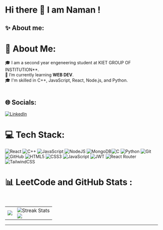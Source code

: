 # Hi there 👋 I am Naman !


## ✨ About me:
# 💫 About Me:
🎓 I am a second year engeneering student at KIET GROUP OF INSTITUTION**. <br> 
🌱 I’m currently learning **WEB DEV**. <br>
🎓 I'm skilled in C++, JavaScript, React, Node.js, and Python.  
<br/>

## 🌐 Socials:
[![LinkedIn](https://img.shields.io/badge/LinkedIn-%230077B5.svg?logo=linkedin&logoColor=white)](https://www.linkedin.com/in/naman-garg-15236429a/) 

# 💻 Tech Stack:
![React](https://img.shields.io/badge/react-%2320232a.svg?style=for-the-badge&logo=react&logoColor=%2361DAFB) 
![C++](https://img.shields.io/badge/C++-00599C?style=for-the-badge&logo=c%2B%2B&logoColor=white)
![JavaScript](https://img.shields.io/badge/javascript-%23323330.svg?style=for-the-badge&logo=javascript&logoColor=%23F7DF1E)
![NodeJS](https://img.shields.io/badge/node.js-6DA55F?style=for-the-badge&logo=node.js&logoColor=white) ![MongoDB](https://img.shields.io/badge/MongoDB-%234ea94b.svg?style=for-the-badge&logo=mongodb&logoColor=white)![C](https://img.shields.io/badge/C-A8B9CC?style=for-the-badge&logo=c&logoColor=white)
![Python](https://img.shields.io/badge/Python-3776AB?style=for-the-badge&logo=python&logoColor=white)
![Git](https://img.shields.io/badge/git-%23F05033.svg?style=for-the-badge&logo=git&logoColor=white) ![GitHub](https://img.shields.io/badge/github-%23121011.svg?style=for-the-badge&logo=github&logoColor=white)  ![HTML5](https://img.shields.io/badge/html5-%23E34F26.svg?style=for-the-badge&logo=html5&logoColor=white) ![CSS3](https://img.shields.io/badge/css3-%231572B6.svg?style=for-the-badge&logo=css3&logoColor=white) ![JavaScript](https://img.shields.io/badge/javascript-%23323330.svg?style=for-the-badge&logo=javascript&logoColor=%23F7DF1E) ![JWT](https://img.shields.io/badge/JWT-black?style=for-the-badge&logo=JSON%20web%20tokens) ![React Router](https://img.shields.io/badge/React_Router-CA4245?style=for-the-badge&logo=react-router&logoColor=white)  ![TailwindCSS](https://img.shields.io/badge/tailwindcss-%2338B2AC.svg?style=for-the-badge&logo=tailwind-css&logoColor=white) 
# 📊 LeetCode and GitHub Stats :

<table>
  <tr>
    <td>
      <a href="https://leetcode.com/namangarg09810/">
        <img src="https://leetcard.jacoblin.cool/namangarg09810?theme=dark&font=source_code_pro&ext=contest" />
      </a>
    </td>
    <td>
      <img src="https://github-readme-streak-stats.herokuapp.com/?user=NamanGarg11&theme=dark&hide_border=true" alt="Streak Stats" /><br/>
      <img src="https://github-readme-stats.vercel.app/api/top-langs/?username=NamanGarg11&theme=dark&hide_border=true&layout=compact alt="Top Languages" />
    </td>
  </tr>
</table>

---

